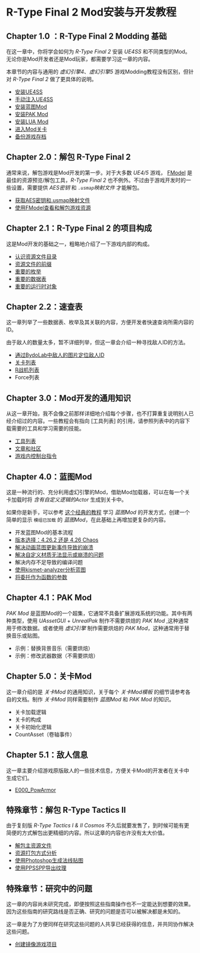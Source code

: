 # R-Type Final 2 Mod安装与开发教程

## Chapter 1.0 ：R-Type Final 2 Modding 基础

在这一章中，你将学会如何为 *R-Type Final 2* 安装 *UE4SS* 和不同类型的Mod。无论你是Mod开发者还是Mod玩家，都需要学习这一章的内容。

本章节的内容与通用的 *虚幻引擎4*、*虚幻引擎5* 游戏Modding教程没有区别，但针对 *R-Type Final 2* 做了更具体的说明。

- [安装UE4SS](Chapter1_TheBasics/zhs/安装UE4SS.md)
- [手动注入UE4SS](Chapter1_TheBasics/zhs/手动注入UE4SS.md)
- [安装蓝图Mod](Chapter1_TheBasics/zhs/安装蓝图Mod.md)
- [安装PAK Mod](Chapter1_TheBasics/zhs/安装PAKMod.md)
- [安装LUA Mod](Chapter1_TheBasics/zhs/安装LUAMod.md)
- [进入Mod关卡](Chapter1_TheBasics/zhs/进入Mod关卡.md)
- [备份游戏存档](Chapter1_TheBasics/zhs/备份游戏存档.md)

## Chapter 2.0：解包 R-Type Final 2

通常来说，解包游戏是Mod开发的第一步。对于大多数 *UE4/5* 游戏， [FModel](https://github.com/iAmAsval/FModel/) 是最佳的资源预览/解包工具，*R-Type Final 2* 也不例外。不过由于游戏开发时的一些设置，需要提供 *AES密钥* 和 *`.usmap`映射文件* 才能解包。

- [获取AES密钥和.usmap映射文件](Chapter2_0_Unpack/zhs/获取AES密钥和usmap映射文件.md)
- [使用FModel查看和解包游戏资源](Chapter2_0_Unpack/zhs/使用FModel查看和解包游戏资源.md)

## Chapter 2.1：R-Type Final 2 的项目构成

这是Mod开发的基础之一，粗略地介绍了一下游戏内部的构成。

- [认识资源文件目录](Chapter2_1_ProjectStructure/zhs/认识资源文件目录.md)
- [资源文件的前缀](Chapter2_1_ProjectStructure/zhs/资源文件的前缀.md)
- [重要的枚举](Chapter2_1_ProjectStructure/zhs/重要的枚举.md)
- [重要的数据表](Chapter2_1_ProjectStructure/zhs/重要的数据表.md)
- [重要的运行时对象](Chapter2_1_ProjectStructure/zhs/重要的运行时对象.md)

## Chapter 2.2：速查表

这一章列举了一些数据表、枚举及其关联的内容，方便开发者快速查询所需内容的ID。

由于敌人的数量太多，暂不详细列举，但这一章会介绍一种寻找敌人ID的方法。

- [通过BydoLab中敌人的图片定位敌人ID](Chapter2_2_QuickReference/zhs/通过BydoLab中敌人的图片定位敌人ID.md)
- [关卡列表](Chapter2_2_QuickReference/zhs/关卡列表.md)
- [R战机列表](Chapter2_2_QuickReference/zhs/R战机列表.md)
- Force列表

## Chapter 3.0：Mod开发的通用知识

从这一章开始，我不会像之前那样详细地介绍每个步骤，也不打算重复说明别人已经介绍过的内容。一些教程会有指向 [工具列表] 的引用，请参照列表中的内容下载需要的工具和学习需要的技能。

- [工具列表](Chapter3_0_DeveBasics/zhs/工具列表.md)
- [文章和社区](Chapter3_0_DeveBasics/zhs/文章和社区.md)
- [游戏内控制台指令](Chapter3_0_DeveBasics/zhs/游戏内控制台指令.md)

## Chapter 4.0：蓝图Mod

这是一种流行的、充分利用虚幻引擎的Mod，借助Mod加载器，可以在每一个关卡加载时将 *含有自定义逻辑的Actor* 生成到关卡中。

如果你是新手，可以参考 [这个经典的教程](https://docs.ue4ss.com/dev/feature-overview/blueprint-modloader.html) 学习 *蓝图Mod* 的开发方式，创建一个简单的显示 `模组已加载` 的 *蓝图Mod*，在此基础上再增加更复杂的内容。
 
- 开发蓝图Mod的基本流程
- [版本选择：4.26.2 还是 4.26 Chaos](Chapter4_0_BPMod/zhs/UE4版本选择.md)
- [解决动画蓝图更新事件导致的崩溃](Chapter4_0_BPMod/zhs/解决动画蓝图更新事件导致的崩溃.md)
- [解决自定义材质无法显示或崩溃的问题](Chapter4_0_BPMod/zhs/解决自定义材质无法显示或崩溃的问题.md)
- 解决内存不足导致的编译问题
- [使用kismet-analyzer分析蓝图](Chapter4_0_BPMod/zhs/使用KismetAnalyzer分析蓝图.md)
- [将委托作为函数的参数](Chapter4_0_BPMod/zhs/将委托作为函数的参数.md)

## Chapter 4.1：PAK Mod

*PAK Mod* 是蓝图Mod的一个超集，它通常不具备扩展游戏系统的功能。其中有两种类型，使用 *UAssetGUI* + *UnrealPak* 制作不需要烘焙的 *PAK Mod* ,这种通常用于修改数据。或者使用 *虚幻引擎* 制作需要烘焙的 *PAK Mod*，这种通常用于替换音乐或贴图。

- 示例：替换背景音乐（需要烘焙）
- 示例：修改武器数据（不需要烘焙）

## Chapter 5.0：关卡Mod

这一章介绍的是 *关卡Mod* 的通用知识，关于每个 *关卡Mod模板* 的细节请参考各自的文档。制作 *关卡Mod* 同样需要制作 *蓝图Mod* 和 *PAK Mod* 的知识。

- 关卡加载逻辑
- 关卡的构成
- 关卡初始化逻辑
- CountAsset（卷轴事件）

## Chapter 5.1：敌人信息

这一章主要介绍游戏原版敌人的一些技术信息，方便关卡Mod的开发者在关卡中生成它们。

- [E000_PowArmor](Chapter5_1_EnemyData/zhs/E000_PowArmor.md)

## 特殊章节：解包 R-Type Tactics II

由于复刻版 *R-Type Tactics I & II Cosmos* 不久后就要发售了，到时候可能有更简便的方式解包出更精细的内容。所以这章的内容也许没有太大价值。

- [解包主资源文件](EX_UnpackRTT2/zhs/解包主资源文件.md)
- [资源打包方式分析](EX_UnpackRTT2/zhs/资源打包方式分析.md)
- [使用Photoshop生成法线贴图](EX_UnpackRTT2/zhs/使用Photoshop生成法线贴图.md)
- [使用PPSSPP导出纹理](EX_UnpackRTT2/zhs/使用PPSSPP导出纹理.md)

## 特殊章节：研究中的问题

这一章的内容尚未研究完成，即便按照这些指南操作也不一定能达到想要的效果。因为这些指南的研究路线是否正确、研究的问题是否可以被解决都是未知的。

这一章是为了方便同样在研究这些问题的人共享已经获得的信息，并共同协作解决这些问题。

- [创建镜像游戏项目](EX_UnderInvestigation/zhs/创建镜像游戏项目.md)